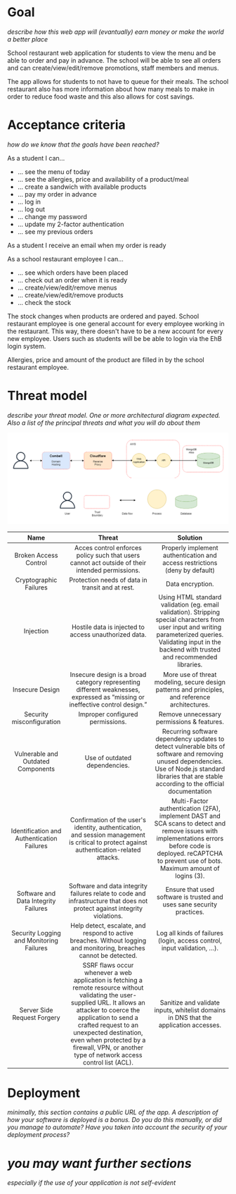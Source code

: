 # Goal
*describe how this web app will (evantually) earn money or make the world a better place*  

School restaurant web application for students to view the menu and be able to order and pay in advance. The school will be able to see all orders and can create/view/edit/remove promotions, staff members and menus.

The app allows for students to not have to queue for their meals. The school restaurant also has more information about how many meals to make in order to reduce food waste and this also allows for cost savings.

# Acceptance criteria
*how do we know that the goals have been reached?*  

As a student I can…
* … see the menu of today
* … see the allergies, price and availability of a product/meal
* … create a sandwich with available products
* … pay my order in advance
* … log in
* … log out
* … change my password
* … update my 2-factor authentication
* … see my previous orders

As a student I receive an email when my order is ready

As a school restaurant employee I can…
* … see which orders have been placed
* … check out an order when it is ready
* … create/view/edit/remove menus
* … create/view/edit/remove products
* … check the stock

The stock changes when products are ordered and payed.
School restaurant employee is one general account for every employee working in the restaurant. This way, there doesn't have to be a new account for every new employee.
Users such as students will be be able to login via the EhB login system.

Allergies, price and amount of the product are filled in by the school restaurant employee.


# Threat model
*describe your threat model. One or more architectural diagram expected. Also a list of the principal threats and what you will do about them*  
  
<img src="img/threat_model.png" alt="drawing" width="700"/>
  
| Name | Threat | Solution |
| :---: | :---: | :---: |
| Broken Access Control | Acces control enforces policy such that users cannot act outside of their intended permissions. | Properly implement authentication and access restrictions (deny by default) |
| Cryptographic Failures | Protection needs of data in transit and at rest. | Data encryption. |
| Injection | Hostile data is injected to access unauthorized data. | Using HTML standard validation (eg. email validation). Stripping special characters from user input and writing parameterized queries. Validating input in the backend with trusted and recommended libraries. |
| Insecure Design | Insecure design is a broad category representing different weaknesses, expressed as “missing or ineffective control design.” | More use of threat modeling, secure design patterns and principles, and reference architectures.|
| Security misconfiguration | Improper configured permissions. | Remove unnecessary permissions & features. |
| Vulnerable and Outdated Components | Use of outdated dependencies. | Recurring software dependency updates to detect vulnerable bits of software and removing unused dependencies. Use of Node.js standard libraries that are stable according to the official documentation |
Identification and Authentication Failures | Confirmation of the user's identity, authentication, and session management is critical to protect against authentication-related attacks. | Multi-Factor authentication (2FA), implement DAST and SCA scans to detect and remove issues with implementations errors before code is deployed. reCAPTCHA to prevent use of bots. Maximum amount of logins (3). |
| Software and Data Integrity Failures | Software and data integrity failures relate to code and infrastructure that does not protect against integrity violations. | Ensure that used software is trusted and uses sane security practices. | 
| Security Logging and Monitoring Failures | Help detect, escalate, and respond to active breaches. Without logging and monitoring, breaches cannot be detected. | Log all kinds of failures (login, access control, input validation, …). |
| Server Side Request Forgery | SSRF flaws occur whenever a web application is fetching a remote resource without validating the user-supplied URL. It allows an attacker to coerce the application to send a crafted request to an unexpected destination, even when protected by a firewall, VPN, or another type of network access control list (ACL). | Sanitize and validate inputs, whitelist domains in DNS that the application accesses. |  
  

# Deployment
*minimally, this section contains a public URL of the app. A description of how your software is deployed is a bonus. Do you do this manually, or did you manage to automate? Have you taken into account the security of your deployment process?*
# *you may want further sections*
*especially if the use of your application is not self-evident*
